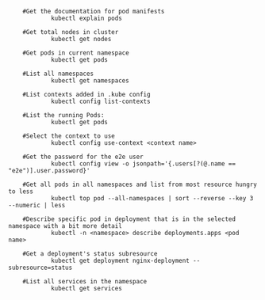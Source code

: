         #Get the documentation for pod manifests
                kubectl explain pods
                
        #Get total nodes in cluster
                kubectl get nodes
                
        #Get pods in current namespace
                kubectl get pods

        #List all namespaces
                kubectl get namespaces
        
        #List contexts added in .kube config
                kubectl config list-contexts
                
        #List the running Pods:
                kubectl get pods
                
        #Select the context to use
                kubectl config use-context <context name>

        #Get the password for the e2e user
                kubectl config view -o jsonpath='{.users[?(@.name == "e2e")].user.password}'

        #Get all pods in all namespaces and list from most resource hungry to less
                kubectl top pod --all-namespaces | sort --reverse --key 3 --numeric | less
                
        #Describe specific pod in deployment that is in the selected namespace with a bit more detail
                kubectl -n <namespace> describe deployments.apps <pod name>
                
        #Get a deployment's status subresource       
                kubectl get deployment nginx-deployment --subresource=status

        #List all services in the namespace       
                kubectl get services                
